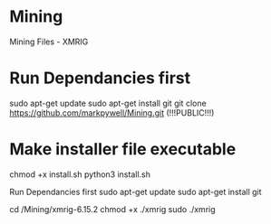 # Mining
Mining Files - XMRIG

# Run Dependancies first
sudo apt-get update
sudo apt-get install git
git clone https://github.com/markpywell/Mining.git  (!!!PUBLIC!!!)

# Make installer file executable
chmod +x install.sh
python3 install.sh

Run Dependancies first
sudo apt-get update
sudo apt-get install git



cd /Mining/xmrig-6.15.2
chmod +x ./xmrig
sudo ./xmrig
